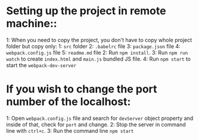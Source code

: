 Setting up the project in remote machine::<br />
==========================================
1: When you need to copy the project, you don't have to copy whole project folder but copy only:
    1: `src` folder
    2: `.babelrc` file
    3: `package.json` file
    4: `webpack.config.js` file
    5: `readme.md` file
2: Run `npm install`.
3: Run `npm run watch` to create `index.html` and `main.js` bundled JS file.
4: Run `npm start` to start the `webpack-dev-server`

If you wish to change the port number of the localhost:<br />
=======================================================
1: Open `webpack.config.js` file and search for `devServer` object property and inside of that, check for `port` and change.
2: Stop the server in command line with `ctrl+c`.
3: Run the command line `npm start`
